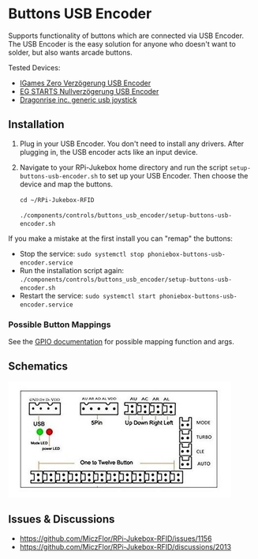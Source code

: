 # Buttons USB Encoder

Supports functionality of buttons which are connected via USB Encoder. The USB Encoder is the easy solution for anyone
who doesn't want to solder, but also wants arcade buttons.

Tested Devices:

* [IGames Zero Verzögerung USB Encoder](https://www.amazon.de/gp/product/B01N0GZQZI)
* [EG STARTS Nullverzögerung USB Encoder](https://www.amazon.de/gp/product/B075DFNK24)
* [Dragonrise inc. generic usb joystick](https://de.aliexpress.com/item/1005001700497245.html)

## Installation

1. Plug in your USB Encoder. You don't need to install any drivers. After plugging in, the USB encoder acts like an
   input device.
2. Navigate to your RPi-Jukebox home directory and run the script `setup-buttons-usb-encoder.sh` to set up your USB Encoder. Then choose the device and map the buttons.

   `cd ~/RPi-Jukebox-RFID`

   `./components/controls/buttons_usb_encoder/setup-buttons-usb-encoder.sh`

If you make a mistake at the first install you can "remap" the buttons:

* Stop the service: `sudo systemctl stop phoniebox-buttons-usb-encoder.service`
* Run the installation script again: `./components/controls/buttons_usb_encoder/setup-buttons-usb-encoder.sh`
* Restart the service: `sudo systemctl start phoniebox-buttons-usb-encoder.service`

### Possible Button Mappings

See the [GPIO documentation](../../gpio_control/README.md#functions) for possible mapping function and args.

## Schematics

![USB Encoder schematics](buttons-usb-encoder.jpg)

## Issues & Discussions

* <https://github.com/MiczFlor/RPi-Jukebox-RFID/issues/1156>
* <https://github.com/MiczFlor/RPi-Jukebox-RFID/discussions/2013>
